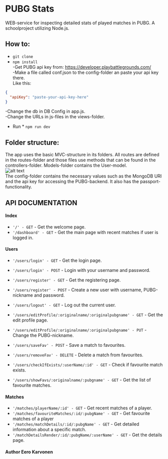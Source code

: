 # PUBG Stats

WEB-service for inspecting detailed stats of played matches in PUBG. A schoolproject utilizing Node.js.

## How to:
* `git clone`
* `npm install`<br />
-Get PUBG api key from: https://developer.playbattlegrounds.com/ <br />
-Make a file called conf.json to the config-folder an paste your api key there. <br />
Like this:
```json
{
  "apiKey": "paste-your-api-key-here"
}
```
-Change the db in DB Config in app.js. <br />
-Change the URLs in js-files in the views-folder. <br />
- Run * `npm run dev`

## Folder structure:
The app uses the basic MVC-structure in its folders.
All routes are defined in the routes-folder and those files use methods that can be found in the controllers-folder.
Models-folder contains the User-model.<br />
![alt text](https://upload.wikimedia.org/wikipedia/commons/a/a0/MVC-Process.svg)<br />
The config-folder contains the necessary values such as the MongoDB URI and the api key for accessing the PUBG-backend.
It also has the passport-functionality.

## API DOCUMENTATION

#### Index
* `'/' - GET` - Get the welcome page.
* `'/dashboard' - GET` - Get the main page with recent matches if user is logged in.

#### Users

* `'/users/login' - GET` - Get the login page.
* `'/users/login' - POST` - Login with your username and password.

* `'/users/register' - GET` - Get the registering page.
* `'/users/register' - POST` - Create a new user with username, PUBG-nickname and password.

* `'/users/logout' - GET` - Log out the current user. 

* `'/users/editProfile/:originalname/:originalpubgname' - GET` - Get the edit profile page.
* `'/users/editProfile/:originalname/:originalpubgname' - PUT` - Change the PUBG-nickname.

* `'/users/saveFav' - POST` - Save a match to favourites.
* `'/users/removeFav' - DELETE` - Delete a match from favourites.
* `'/users/checkIfExists/:userName/:id' - GET` - Check if favourite match exists.
* `'/users/showFavs/:originalname/:pubgname' - GET` - Get the list of favourite matches.

#### Matches

* `'/matches/playerName/:id' - GET` - Get recent matches of a player.
* `'/matches/favouriteMatches/:id/:pubgName' - GET` - Get favourite matches of a player
* `'/matches/matchDetails/:id/:pubgName' - GET` - Get detailed information about a specific match.
* `'/matchDetailsRender/:id/:pubgName/:userName' - GET` - Get the details page.




#### Author Eero Karvonen
